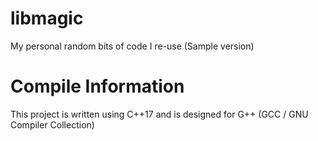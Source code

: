 # libmagic
My personal random bits of code I re-use (Sample version)

# Compile Information
This project is written using C++17 and is designed for G++ (GCC / GNU Compiler Collection)
